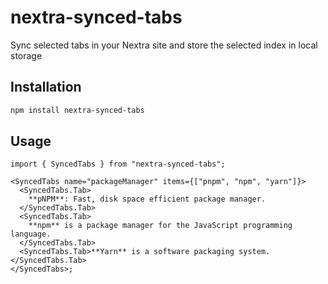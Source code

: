 # nextra-synced-tabs

Sync selected tabs in your Nextra site and store the selected index in local storage

## Installation

```bash
npm install nextra-synced-tabs
```

## Usage

```tsx
import { SyncedTabs } from "nextra-synced-tabs";

<SyncedTabs name="packageManager" items={["pnpm", "npm", "yarn"]}>
  <SyncedTabs.Tab>
    **pNPM**: Fast, disk space efficient package manager.
  </SyncedTabs.Tab>
  <SyncedTabs.Tab>
    **npm** is a package manager for the JavaScript programming language.
  </SyncedTabs.Tab>
  <SyncedTabs.Tab>**Yarn** is a software packaging system.</SyncedTabs.Tab>
</SyncedTabs>;
```
